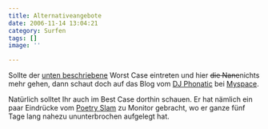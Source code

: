 ```yaml
---
title: Alternativeangebote
date: 2006-11-14 13:04:21
category: Surfen
tags: []
image: ''

---
```


Sollte der [unten beschriebene](http://www.misantropolis.de/2006/11/bitte-nicht-mehr-auf-diese-seite-gehen) Worst Case eintreten und hier ~~die Nane~~nichts mehr gehen, dann schaut doch auf das Blog vom [DJ Phonatic](http://www.myspace.com/phoneeziac) bei [Myspace](http://www.myspace.com).  

  

Natürlich solltet Ihr auch im Best Case dorthin schauen. Er hat nämlich ein paar Eindrücke vom [Poetry Slam](http://www.slam2006.de) zu Monitor gebracht, wo er ganze fünf Tage lang nahezu ununterbrochen aufgelegt hat.
